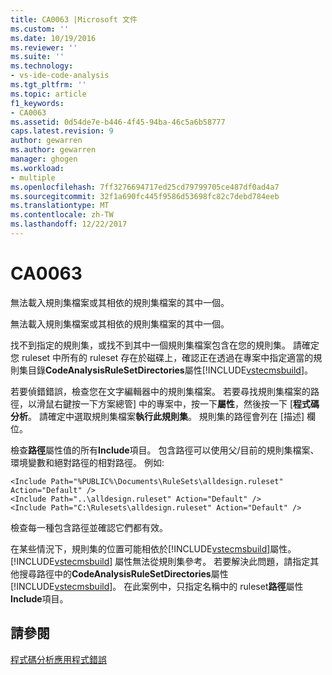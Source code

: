```yaml
---
title: CA0063 |Microsoft 文件
ms.custom: ''
ms.date: 10/19/2016
ms.reviewer: ''
ms.suite: ''
ms.technology:
- vs-ide-code-analysis
ms.tgt_pltfrm: ''
ms.topic: article
f1_keywords:
- CA0063
ms.assetid: 0d54de7e-b446-4f45-94ba-46c5a6b58777
caps.latest.revision: 9
author: gewarren
ms.author: gewarren
manager: ghogen
ms.workload:
- multiple
ms.openlocfilehash: 7ff3276694717ed25cd79799705ce487df0ad4a7
ms.sourcegitcommit: 32f1a690fc445f9586d53698fc82c7debd784eeb
ms.translationtype: MT
ms.contentlocale: zh-TW
ms.lasthandoff: 12/22/2017
---
```

# <a name="ca0063"></a>CA0063
無法載入規則集檔案或其相依的規則集檔案的其中一個。  
  
 無法載入規則集檔案或其相依的規則集檔案的其中一個。  
  
 找不到指定的規則集，或找不到其中一個規則集檔案包含在您的規則集。 請確定您 ruleset 中所有的 ruleset 存在於磁碟上，確認正在透過在專案中指定適當的規則集目錄**CodeAnalysisRuleSetDirectories**屬性[!INCLUDE[vstecmsbuild](../extensibility/internals/includes/vstecmsbuild_md.md)]。  
  
 若要偵錯錯誤，檢查您在文字編輯器中的規則集檔案。 若要尋找規則集檔案的路徑，以滑鼠右鍵按一下方案總管] 中的專案中，按一下**屬性**，然後按一下 [**程式碼分析**。 請確定中選取規則集檔案**執行此規則集**。 規則集的路徑會列在 [描述] 欄位。  
  
 檢查**路徑**屬性值的所有**Include**項目。 包含路徑可以使用父/目前的規則集檔案、 環境變數和絕對路徑的相對路徑。 例如:   
  
```  
<Include Path="%PUBLIC%\Documents\RuleSets\alldesign.ruleset" Action="Default" />  
<Include Path="..\alldesign.ruleset" Action="Default" />  
<Include Path="C:\Rulesets\alldesign.ruleset" Action="Default" />  
```  
  
 檢查每一種包含路徑並確認它們都有效。  
  
 在某些情況下，規則集的位置可能相依於[!INCLUDE[vstecmsbuild](../extensibility/internals/includes/vstecmsbuild_md.md)]屬性。 [!INCLUDE[vstecmsbuild](../extensibility/internals/includes/vstecmsbuild_md.md)] 屬性無法從規則集參考。 若要解決此問題，請指定其他搜尋路徑中的**CodeAnalysisRuleSetDirectories**屬性[!INCLUDE[vstecmsbuild](../extensibility/internals/includes/vstecmsbuild_md.md)]。 在此案例中，只指定名稱中的 ruleset**路徑**屬性**Include**項目。  
  
## <a name="see-also"></a>請參閱  
 [程式碼分析應用程式錯誤](../code-quality/code-analysis-application-errors.md)   
